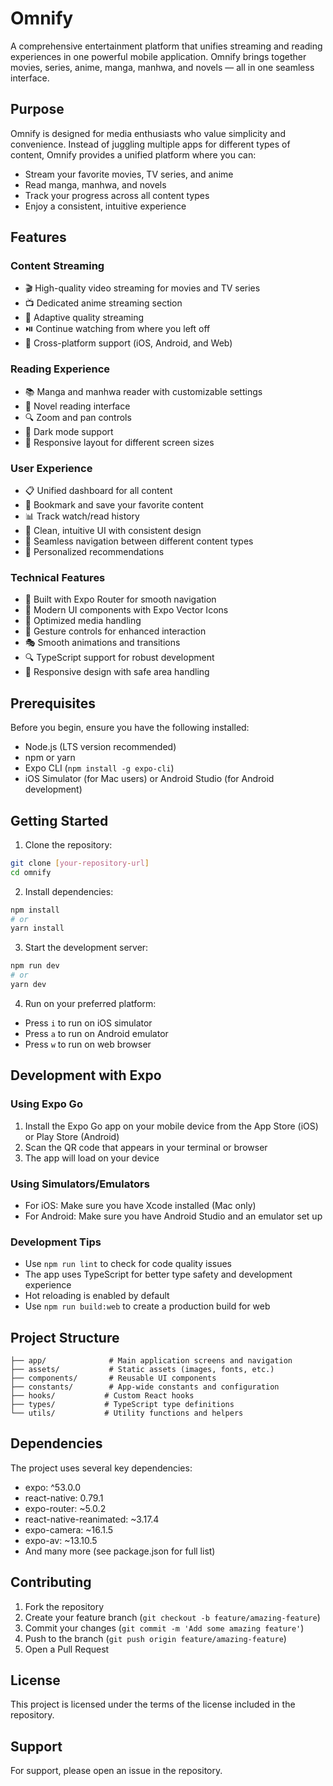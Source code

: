 # Omnify

A comprehensive entertainment platform that unifies streaming and reading experiences in one powerful mobile application. Omnify brings together movies, series, anime, manga, manhwa, and novels — all in one seamless interface.

## Purpose

Omnify is designed for media enthusiasts who value simplicity and convenience. Instead of juggling multiple apps for different types of content, Omnify provides a unified platform where you can:
- Stream your favorite movies, TV series, and anime
- Read manga, manhwa, and novels
- Track your progress across all content types
- Enjoy a consistent, intuitive experience

## Features

### Content Streaming
- 🎬 High-quality video streaming for movies and TV series
- 📺 Dedicated anime streaming section
- 🎥 Adaptive quality streaming
- ⏯️ Continue watching from where you left off
- 📱 Cross-platform support (iOS, Android, and Web)

### Reading Experience
- 📚 Manga and manhwa reader with customizable settings
- 📖 Novel reading interface
- 🔍 Zoom and pan controls
- 🌙 Dark mode support
- 📱 Responsive layout for different screen sizes

### User Experience
- 📋 Unified dashboard for all content
- 🔖 Bookmark and save your favorite content
- 📊 Track watch/read history
- 🎨 Clean, intuitive UI with consistent design
- 🔄 Seamless navigation between different content types
- 🎯 Personalized recommendations

### Technical Features
- 🚀 Built with Expo Router for smooth navigation
- 🎨 Modern UI components with Expo Vector Icons
- 📸 Optimized media handling
- 🔄 Gesture controls for enhanced interaction
- 🎭 Smooth animations and transitions
- 🔍 TypeScript support for robust development
- 📱 Responsive design with safe area handling

## Prerequisites

Before you begin, ensure you have the following installed:
- Node.js (LTS version recommended)
- npm or yarn
- Expo CLI (`npm install -g expo-cli`)
- iOS Simulator (for Mac users) or Android Studio (for Android development)

## Getting Started

1. Clone the repository:
```bash
git clone [your-repository-url]
cd omnify
```

2. Install dependencies:
```bash
npm install
# or
yarn install
```

3. Start the development server:
```bash
npm run dev
# or
yarn dev
```

4. Run on your preferred platform:
- Press `i` to run on iOS simulator
- Press `a` to run on Android emulator
- Press `w` to run on web browser

## Development with Expo

### Using Expo Go
1. Install the Expo Go app on your mobile device from the App Store (iOS) or Play Store (Android)
2. Scan the QR code that appears in your terminal or browser
3. The app will load on your device

### Using Simulators/Emulators
- For iOS: Make sure you have Xcode installed (Mac only)
- For Android: Make sure you have Android Studio and an emulator set up

### Development Tips
- Use `npm run lint` to check for code quality issues
- The app uses TypeScript for better type safety and development experience
- Hot reloading is enabled by default
- Use `npm run build:web` to create a production build for web

## Project Structure

```
├── app/              # Main application screens and navigation
├── assets/           # Static assets (images, fonts, etc.)
├── components/       # Reusable UI components
├── constants/        # App-wide constants and configuration
├── hooks/           # Custom React hooks
├── types/           # TypeScript type definitions
└── utils/           # Utility functions and helpers
```

## Dependencies

The project uses several key dependencies:
- expo: ^53.0.0
- react-native: 0.79.1
- expo-router: ~5.0.2
- react-native-reanimated: ~3.17.4
- expo-camera: ~16.1.5
- expo-av: ~13.10.5
- And many more (see package.json for full list)

## Contributing

1. Fork the repository
2. Create your feature branch (`git checkout -b feature/amazing-feature`)
3. Commit your changes (`git commit -m 'Add some amazing feature'`)
4. Push to the branch (`git push origin feature/amazing-feature`)
5. Open a Pull Request

## License

This project is licensed under the terms of the license included in the repository.

## Support

For support, please open an issue in the repository.